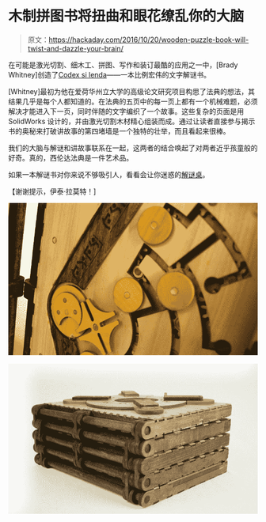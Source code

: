 # 木制拼图书将扭曲和眼花缭乱你的大脑

> 原文：<https://hackaday.com/2016/10/20/wooden-puzzle-book-will-twist-and-dazzle-your-brain/>

在可能是激光切割、细木工、拼图、写作和装订最酷的应用之一中，[Brady Whitney]创造了[Codex si lenda](http://www.thisiscolossal.com/2016/08/wooden-puzzle-book/)——一本比例宏伟的文字解谜书。

[Whitney]最初为他在爱荷华州立大学的高级论文研究项目构思了法典的想法，其结果几乎是每个人都知道的。在法典的五页中的每一页上都有一个机械难题，必须解决才能进入下一页，同时伴随的文字编织了一个故事。这些复杂的页面是用 SolidWorks 设计的，并由激光切割木材精心组装而成。通过让读者直接参与揭示书的奥秘来打破讲故事的第四堵墙是一个独特的壮举，而且看起来很棒。

我们的大脑与解谜和讲故事联系在一起，这两者的结合唤起了对两者近乎孩童般的好奇。真的，西伦达法典是一件艺术品。

如果一本解谜书对你来说不够吸引人，看看会让你迷惑的[解谜桌](http://hackaday.com/2015/12/25/the-ultimate-puzzle-desk-myst-eat-your-heart-out/)。

【谢谢提示，伊泰·拉莫特！]

[![Codex Silenda Maze Puzzle](img/56159242716a2ed3291200c2e042cbb0.png)](https://hackaday.com/wp-content/uploads/2016/10/puzzle-5.jpg)

![codex-closed-flat](img/629463f7ef442b1ec202024e9eca2a76.png)